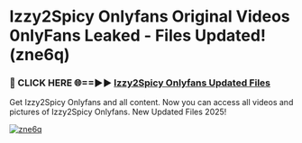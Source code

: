# Izzy2Spicy Onlyfans Original Videos 0nlyFans Leaked - Files Updated! (zne6q)

<h3>🔴 CLICK HERE 🌐==►► <a href="https://tinyurl.com/ehrbuxhb" rel="nofollow">Izzy2Spicy Onlyfans Updated Files</a></h3>

Get Izzy2Spicy Onlyfans and all content. Now you can access all videos and pictures of Izzy2Spicy Onlyfans. New Updated Files 2025!

[![zne6q](https://i.imgur.com/lVYEuWS.gif)](https://tinyurl.com/ehrbuxhb)
